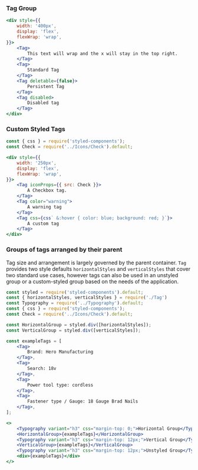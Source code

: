 ### Tag Group

```jsx
<div style={{
    width: '400px',
    display: 'flex',
    flexWrap: 'wrap',
}}>
    <Tag>
        This text will wrap and the x will stay in the top right.
    </Tag>
    <Tag>
        Standard Tag
    </Tag>
    <Tag deletable={false}>
        Persistent Tag
    </Tag>
    <Tag disabled>
        Disabled tag
    </Tag>
</div>
```

### Custom Styled Tags

```jsx
const { css } = require('styled-components');
const Check = require('../Icons/Check').default;

<div style={{
    width: '250px',
    display: 'flex',
    flexWrap: 'wrap',
}}>
    <Tag iconProps={{ src: Check }}>
        A Checkbox tag.
    </Tag>
    <Tag color="warning">
        A warning tag
    </Tag>
    <Tag css={css` &:hover { color: blue; background: red; }`}>
        A custom tag
    </Tag>
</div>
```

### Groups of tags arranged by their parent
Tag size and arrangement is largely governed by the parent container. `Tag` provides two style defaults `horizontalStyles` and `verticalStyles` that cover two standard use cases, however tags can also be used in an unstyled group or a custom-styled group based on the needs of the application. 

```jsx
const styled = require('styled-components').default;
const { horizontalStyles, verticalStyles } = require('./Tag')
const Typography = require('../Typography').default;
const { css } = require('styled-components');
const Check = require('../Icons/Check').default;

const HorizontalGroup = styled.div([horizontalStyles]);
const VerticalGroup = styled.div([verticalStyles]);

const exampleTags = [
    <Tag>
        Brand: Hero Manufacturing
    </Tag>,
    <Tag>
        Search: 18v
    </Tag>,
    <Tag>
        Power tool type: cordless
    </Tag>,
    <Tag>
        Fastener type / Gauge: 18 Gauge Brad Nails
    </Tag>,
];

<>
    <Typography variant="h3" css="margin-top: 0;">Horizontal Group</Typography>
    <HorizontalGroup>{exampleTags}</HorizontalGroup>
    <Typography variant="h3" css="margin-top: 12px;">Vertical Group</Typography>
    <VerticalGroup>{exampleTags}</VerticalGroup>
    <Typography variant="h3" css="margin-top: 12px;">Unstyled Group</Typography>
    <div>{exampleTags}</div>
</>
```
